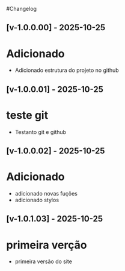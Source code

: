 #Changelog

## [v-1.0.0.00] - 2025-10-25
# Adicionado
- Adicionado estrutura do projeto no github

## [v-1.0.0.01] - 2025-10-25
# teste git
- Testanto git e github

## [v-1.0.0.02] - 2025-10-25
# Adicionado 
- adicionado novas fuçôes
- adicionado stylos

## [v-1.0.1.03] - 2025-10-25
# primeira verção
- primeira versão do site


